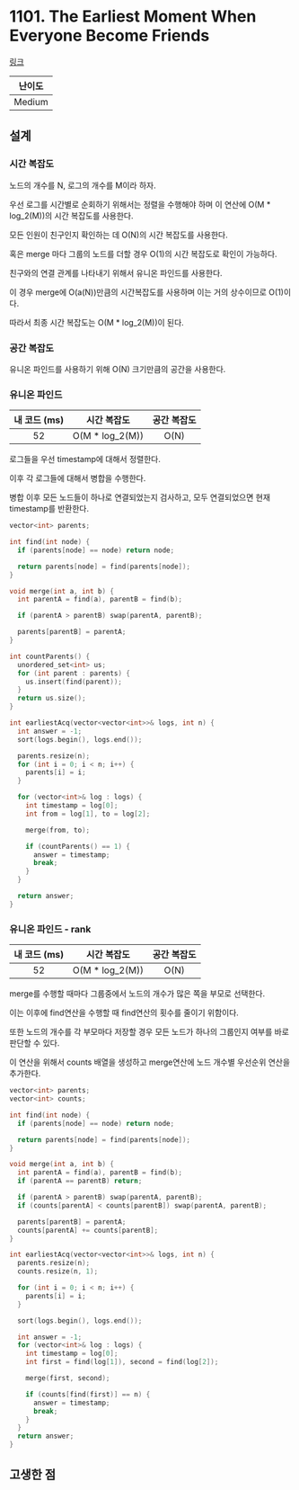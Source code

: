 # 1101. The Earliest Moment When Everyone Become Friends

[링크](https://leetcode.com/problems/the-earliest-moment-when-everyone-become-friends/)

| 난이도 |
| :----: |
| Medium |

## 설계

### 시간 복잡도

노드의 개수를 N, 로그의 개수를 M이라 하자.

우선 로그를 시간별로 순회하기 위해서는 정렬을 수행해야 하며 이 연산에 O(M \* log_2(M))의 시간 복잡도를 사용한다.

모든 인원이 친구인지 확인하는 데 O(N)의 시간 복잡도를 사용한다.

혹은 merge 마다 그룹의 노드를 더할 경우 O(1)의 시간 복잡도로 확인이 가능하다.

친구와의 연결 관계를 나타내기 위해서 유니온 파인드를 사용한다.

이 경우 merge에 O(a(N))만큼의 시간복잡도를 사용하며 이는 거의 상수이므로 O(1)이다.

따라서 최종 시간 복잡도는 O(M \* log_2(M))이 된다.

### 공간 복잡도

유니온 파인드를 사용하기 위해 O(N) 크기만큼의 공간을 사용한다.

### 유니온 파인드

| 내 코드 (ms) |   시간 복잡도    | 공간 복잡도 |
| :----------: | :--------------: | :---------: |
|      52      | O(M \* log_2(M)) |    O(N)     |

로그들을 우선 timestamp에 대해서 정렬한다.

이후 각 로그들에 대해서 병합을 수행한다.

병합 이후 모든 노드들이 하나로 연결되었는지 검사하고, 모두 연결되었으면 현재 timestamp를 반환한다.

```cpp
vector<int> parents;

int find(int node) {
  if (parents[node] == node) return node;

  return parents[node] = find(parents[node]);
}

void merge(int a, int b) {
  int parentA = find(a), parentB = find(b);

  if (parentA > parentB) swap(parentA, parentB);

  parents[parentB] = parentA;
}

int countParents() {
  unordered_set<int> us;
  for (int parent : parents) {
    us.insert(find(parent));
  }
  return us.size();
}

int earliestAcq(vector<vector<int>>& logs, int n) {
  int answer = -1;
  sort(logs.begin(), logs.end());

  parents.resize(n);
  for (int i = 0; i < n; i++) {
    parents[i] = i;
  }

  for (vector<int>& log : logs) {
    int timestamp = log[0];
    int from = log[1], to = log[2];

    merge(from, to);

    if (countParents() == 1) {
      answer = timestamp;
      break;
    }
  }

  return answer;
}
```

### 유니온 파인드 - rank

| 내 코드 (ms) |   시간 복잡도    | 공간 복잡도 |
| :----------: | :--------------: | :---------: |
|      52      | O(M \* log_2(M)) |    O(N)     |

merge를 수행할 때마다 그룹중에서 노드의 개수가 많은 쪽을 부모로 선택한다.

이는 이후에 find연산을 수행할 때 find연산의 횟수를 줄이기 위함이다.

또한 노드의 개수를 각 부모마다 저장할 경우 모든 노드가 하나의 그룹인지 여부를 바로 판단할 수 있다.

이 연산을 위해서 counts 배열을 생성하고 merge연산에 노드 개수별 우선순위 연산을 추가한다.

```cpp
vector<int> parents;
vector<int> counts;

int find(int node) {
  if (parents[node] == node) return node;

  return parents[node] = find(parents[node]);
}

void merge(int a, int b) {
  int parentA = find(a), parentB = find(b);
  if (parentA == parentB) return;

  if (parentA > parentB) swap(parentA, parentB);
  if (counts[parentA] < counts[parentB]) swap(parentA, parentB);

  parents[parentB] = parentA;
  counts[parentA] += counts[parentB];
}

int earliestAcq(vector<vector<int>>& logs, int n) {
  parents.resize(n);
  counts.resize(n, 1);

  for (int i = 0; i < n; i++) {
    parents[i] = i;
  }

  sort(logs.begin(), logs.end());

  int answer = -1;
  for (vector<int>& log : logs) {
    int timestamp = log[0];
    int first = find(log[1]), second = find(log[2]);

    merge(first, second);

    if (counts[find(first)] == n) {
      answer = timestamp;
      break;
    }
  }
  return answer;
}
```

## 고생한 점
